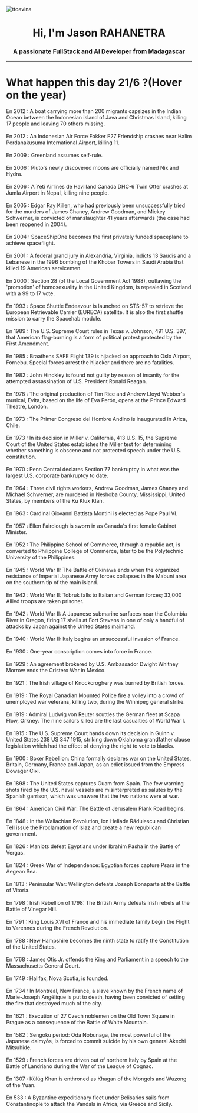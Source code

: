 
<p align="left"> <img src="https://komarev.com/ghpvc/?username=ttoavina&label=Profile%20views&color=0e75b6&style=flat" alt="ttoavina" /> </p>
<h1 align="center">Hi, I'm Jason RAHANETRA</h1>
<h3 align="center">A passionate FullStack and AI Developer from Madagascar</h3>
    
<hr/>
<h1> What happen this day 21/6 ?(Hover on the year)</h1>

En 2012 : A boat carrying more than 200 migrants capsizes in the Indian Ocean between the Indonesian island of Java and Christmas Island, killing 17 people and leaving 70 others missing.
<br/><br/>
En 2012 : An Indonesian Air Force Fokker F27 Friendship crashes near Halim Perdanakusuma International Airport, killing 11.
<br/><br/>
En 2009 : Greenland assumes self-rule.
<br/><br/>
En 2006 : Pluto's newly discovered moons are officially named Nix and Hydra.
<br/><br/>
En 2006 : A Yeti Airlines de Havilland Canada DHC-6 Twin Otter crashes at Jumla Airport in Nepal, killing nine people.
<br/><br/>
En 2005 : Edgar Ray Killen, who had previously been unsuccessfully tried for the murders of James Chaney, Andrew Goodman, and Mickey Schwerner, is convicted of manslaughter 41 years afterwards (the case had been reopened in 2004).
<br/><br/>
En 2004 : SpaceShipOne becomes the first privately funded spaceplane to achieve spaceflight.
<br/><br/>
En 2001 : A federal grand jury in Alexandria, Virginia, indicts 13 Saudis and a Lebanese in the 1996 bombing of the Khobar Towers in Saudi Arabia that killed 19 American servicemen.
<br/><br/>
En 2000 : Section 28 (of the Local Government Act 1988), outlawing the 'promotion' of homosexuality in the United Kingdom, is repealed in Scotland with a 99 to 17 vote.
<br/><br/>
En 1993 : Space Shuttle Endeavour is launched on STS-57 to retrieve the European Retrievable Carrier (EURECA) satellite. It is also the first shuttle mission to carry the Spacehab module.
<br/><br/>
En 1989 : The U.S. Supreme Court rules in Texas v. Johnson, 491 U.S. 397, that American flag-burning is a form of political protest protected by the First Amendment.
<br/><br/>
En 1985 : Braathens SAFE Flight 139 is hijacked on approach to Oslo Airport, Fornebu. Special forces arrest the hijacker and there are no fatalities.
<br/><br/>
En 1982 : John Hinckley is found not guilty by reason of insanity for the attempted assassination of U.S. President Ronald Reagan.
<br/><br/>
En 1978 : The original production of Tim Rice and Andrew Lloyd Webber's musical, Evita, based on the life of Eva Perón, opens at the Prince Edward Theatre, London.
<br/><br/>
En 1973 : The Primer Congreso del Hombre Andino is inaugurated in Arica, Chile.
<br/><br/>
En 1973 : In its decision in Miller v. California, 413 U.S. 15, the Supreme Court of the United States establishes the Miller test for determining whether something is obscene and not protected speech under the U.S. constitution.
<br/><br/>
En 1970 : Penn Central declares Section 77 bankruptcy in what was the largest U.S. corporate bankruptcy to date.
<br/><br/>
En 1964 : Three civil rights workers, Andrew Goodman, James Chaney and Michael Schwerner, are murdered in Neshoba County, Mississippi, United States, by members of the Ku Klux Klan.
<br/><br/>
En 1963 : Cardinal Giovanni Battista Montini is elected as Pope Paul VI.
<br/><br/>
En 1957 : Ellen Fairclough is sworn in as Canada's first female Cabinet Minister.
<br/><br/>
En 1952 : The Philippine School of Commerce, through a republic act, is converted to Philippine College of Commerce, later to be the Polytechnic University of the Philippines.
<br/><br/>
En 1945 : World War II: The Battle of Okinawa ends when the organized resistance of Imperial Japanese Army forces collapses in the Mabuni area on the southern tip of the main island.
<br/><br/>
En 1942 : World War II: Tobruk falls to Italian and German forces; 33,000 Allied troops are taken prisoner.
<br/><br/>
En 1942 : World War II: A Japanese submarine surfaces near the Columbia River in Oregon, firing 17 shells at Fort Stevens in one of only a handful of attacks by Japan against the United States mainland.
<br/><br/>
En 1940 : World War II: Italy begins an unsuccessful invasion of France.
<br/><br/>
En 1930 : One-year conscription comes into force in France.
<br/><br/>
En 1929 : An agreement brokered by U.S. Ambassador Dwight Whitney Morrow ends the Cristero War in Mexico.
<br/><br/>
En 1921 : The Irish village of Knockcroghery was burned by British forces.
<br/><br/>
En 1919 : The Royal Canadian Mounted Police fire a volley into a crowd of unemployed war veterans, killing two, during the Winnipeg general strike.
<br/><br/>
En 1919 : Admiral Ludwig von Reuter scuttles the German fleet at Scapa Flow, Orkney. The nine sailors killed are the last casualties of World War I.
<br/><br/>
En 1915 : The U.S. Supreme Court hands down its decision in Guinn v. United States 238 US 347 1915, striking down Oklahoma grandfather clause legislation which had the effect of denying the right to vote to blacks.
<br/><br/>
En 1900 : Boxer Rebellion: China formally declares war on the United States, Britain, Germany, France and Japan, as an edict issued from the Empress Dowager Cixi.
<br/><br/>
En 1898 : The United States captures Guam from Spain. The few warning shots fired by the U.S. naval vessels are misinterpreted as salutes by the Spanish garrison, which was unaware that the two nations were at war.
<br/><br/>
En 1864 : American Civil War: The Battle of Jerusalem Plank Road begins.
<br/><br/>
En 1848 : In the Wallachian Revolution, Ion Heliade Rădulescu and Christian Tell issue the Proclamation of Islaz and create a new republican government.
<br/><br/>
En 1826 : Maniots defeat Egyptians under Ibrahim Pasha in the Battle of Vergas.
<br/><br/>
En 1824 : Greek War of Independence: Egyptian forces capture Psara in the Aegean Sea.
<br/><br/>
En 1813 : Peninsular War: Wellington defeats Joseph Bonaparte at the Battle of Vitoria.
<br/><br/>
En 1798 : Irish Rebellion of 1798: The British Army defeats Irish rebels at the Battle of Vinegar Hill.
<br/><br/>
En 1791 : King Louis XVI of France and his immediate family begin the Flight to Varennes during the French Revolution.
<br/><br/>
En 1788 : New Hampshire becomes the ninth state to ratify the Constitution of the United States.
<br/><br/>
En 1768 : James Otis Jr. offends the King and Parliament in a speech to the Massachusetts General Court.
<br/><br/>
En 1749 : Halifax, Nova Scotia, is founded.
<br/><br/>
En 1734 : In Montreal, New France, a  slave known by the French name of Marie-Joseph Angélique is put to death, having been convicted of setting the fire that destroyed much of the city.
<br/><br/>
En 1621 : Execution of 27 Czech noblemen on the Old Town Square in Prague as a consequence of the Battle of White Mountain.
<br/><br/>
En 1582 : Sengoku period: Oda Nobunaga, the most powerful of the Japanese daimyōs, is forced to commit suicide by his own general Akechi Mitsuhide.
<br/><br/>
En 1529 : French forces are driven out of northern Italy by Spain at the Battle of Landriano during the War of the League of Cognac.
<br/><br/>
En 1307 : Külüg Khan is enthroned as Khagan of the Mongols and Wuzong of the Yuan.
<br/><br/>
En 533 : A Byzantine expeditionary fleet under Belisarios sails from Constantinople to attack the Vandals in Africa, via Greece and Sicily.
<br/><br/>
